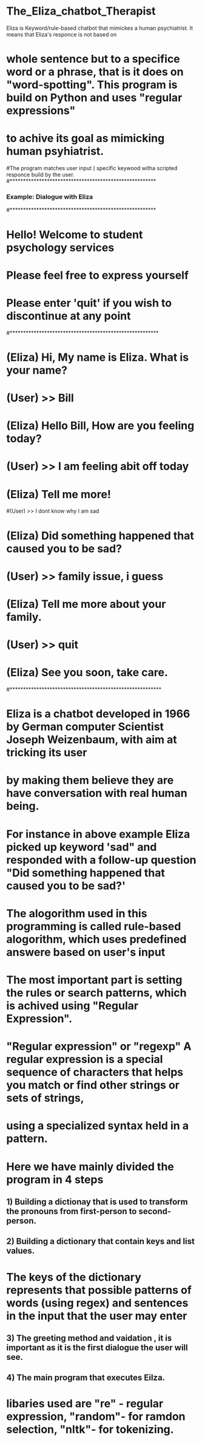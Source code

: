 # The_Eliza_chatbot_Therapist
Eliza is Keyword/rule-based chatbot that mimickes a human psychiatrist. It means that Eliza's responce is not based on
# whole sentence but to a specifice word or a phrase, that is it does on "word-spotting". This program is build on Python and uses "regular expressions" 
# to achive its goal as mimicking human psyhiatrist.
#The program matches user input ( specific keywood  witha scripted responce build by the user. 
#*******************************************************
### Example: Dialogue with Eliza ###
#*******************************************************
# Hello! Welcome to student psychology services
# Please feel free to express yourself
# Please enter 'quit' if you wish to discontinue at any point
#********************************************************
# (Eliza) Hi, My name is Eliza. What is your name?
# (User) >> Bill
# (Eliza) Hello Bill, How are you feeling today?
# (User) >> I am feeling abit off today
# (Eliza) Tell me more!
#(User) >> I dont know why I am sad 
# (Eliza) Did something happened that caused you to be sad?
# (User) >> family issue, i guess
# (Eliza) Tell me more about your family.
# (User) >> quit
# (Eliza) See you soon, take care.
#*********************************************************
# Eliza is a chatbot developed in 1966 by German computer Scientist Joseph Weizenbaum, with aim at tricking its user
# by making them believe they are have conversation with real human being.
# For instance in above example Eliza picked up keyword 'sad" and responded with a follow-up question "Did something happened that caused you to be sad?'
# The alogorithm used in this programming is called rule-based alogorithm, which uses predefined answere based on user's input
# The most important part is setting the rules or search patterns, which is achived using "Regular Expression".
# "Regular expression" or "regexp" A regular expression is a special sequence of characters that helps you match or find other strings or sets of strings, 
# using a specialized syntax held in a pattern.
# Here we have mainly divided the program in 4 steps
## 1) Building a dictionay that is used to transform the pronouns from first-person to second-person.
## 2) Building a dictionary that contain keys and list values. 
# The keys of the dictionary represents that possible patterns of words (using regex) and sentences in the input that the user may enter
## 3) The greeting method and vaidation , it is important as it is the first dialogue the user will see.
## 4) The main program that executes Eilza.
# libaries used are "re" - regular expression, "random"- for ramdon selection, "nltk"- for tokenizing.
